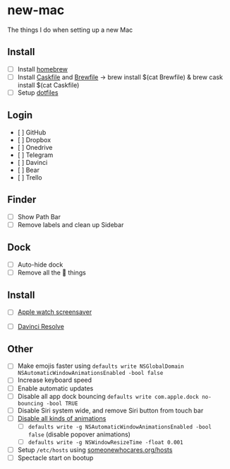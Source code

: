 # new-mac

The things I do when setting up a new Mac

## Install

- [ ] Install [homebrew](https://brew.sh)
- [ ] Install [Caskfile](Caskfile) and [Brewfile](Brewfile) 
	-> brew install $(cat Brewfile) & brew cask install $(cat Caskfile)
- [ ] Setup [dotfiles](https://github.com/krausefx/dotfiles)

## Login

- [ ] GitHub
- [ ] Dropbox
- [ ] Onedrive
- [ ] Telegram
- [ ] Davinci
- [ ] Bear
- [ ] Trello

## Finder

- [ ] Show Path Bar
- [ ] Remove labels and clean up Sidebar

## Dock

- [ ] Auto-hide dock
- [ ] Remove all the  things

## Install

- [ ] [Apple watch screensaver](http://www.rasmusnielsen.dk/applewatch/)
- [ ] [Davinci Resolve](https://www.blackmagicdesign.com/de/products/davinciresolve/)


## Other

- [ ] Make emojis faster using `defaults write NSGlobalDomain NSAutomaticWindowAnimationsEnabled -bool false`
- [ ] Increase keyboard speed
- [ ] Enable automatic updates
- [ ] Disable all app dock bouncing `defaults write com.apple.dock no-bouncing -bool TRUE`
- [ ] Disable Siri system wide, and remove Siri button from touch bar
- [ ] [Disable all kinds of animations](https://apple.stackexchange.com/questions/14001/how-to-turn-off-all-animations-on-os-x)
  - [ ] `defaults write -g NSAutomaticWindowAnimationsEnabled -bool false` (disable popover animations)
  - [ ] `defaults write -g NSWindowResizeTime -float 0.001`
- [ ] Setup `/etc/hosts` using [someonewhocares.org/hosts](https://someonewhocares.org/hosts/)
- [ ] Spectacle start on bootup
